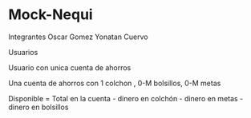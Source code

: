 # Mock-Nequi


Integrantes 
Oscar Gomez
Yonatan Cuervo

Usuarios

Usuario con unica cuenta de ahorros

Una cuenta de ahorros con 1 colchon , 0-M bolsillos, 0-M metas

Disponible = Total en la cuenta - dinero en colchón - dinero en metas - dinero en bolsillos

